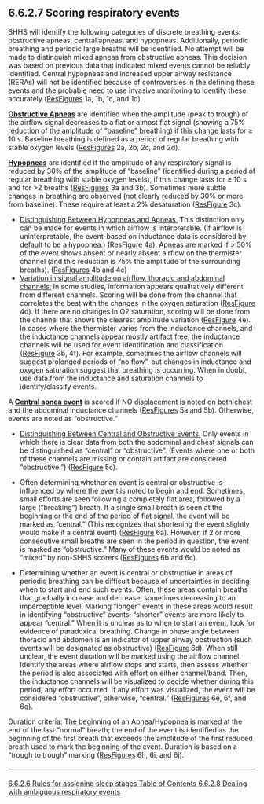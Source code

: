 ## 6.6.2.7 Scoring respiratory events

SHHS will identify the following categories of discrete breathing events: obstructive apneas, central apneas, and hypopneas. Additionally, periodic breathing and periodic large breaths will be identified. No attempt will be made to distinguish mixed apneas from obstructive apneas. This decision was based on previous data that indicated mixed events cannot be reliably identified.  Central hypopneas and increased upper airway resistance (RERAs) will not be identified because of controversies in the defining these events and the probable need to use invasive monitoring to identify these accurately  ([ResFigures](:pages_path:/mop/6-AA-mop-list-of-illustrations.md) 1a, 1b, 1c, and 1d).

**<u>Obstructive Apneas</u>** are identified when the amplitude (peak to trough) of the airflow signal decreases to a flat or almost flat signal (showing a 75% reduction of the amplitude of “baseline” breathing) if this change lasts for ≥ 10 s. Baseline breathing is defined as a period of regular breathing with stable oxygen levels  ([ResFigures](:pages_path:/mop/6-AA-mop-list-of-illustrations.md) 2a, 2b, 2c, and 2d).

**<u>Hypopneas</u>** are identified if the amplitude of any respiratory signal is reduced by 30% of the amplitude of “baseline” (identified during a period of regular breathing with stable oxygen levels), if this change lasts for ≥ 10 s and for >2 breaths  ([ResFigures](:pages_path:/mop/6-AA-mop-list-of-illustrations.md) 3a and 3b).   Sometimes more subtle changes in breathing are observed (not clearly reduced by 30% or more from baseline).  These require at least a 2% desaturation  ([ResFigure](:pages_path:/mop/6-AA-mop-list-of-illustrations.md) 3c).

- <u>Distinguishing Between Hypopneas and Apneas.</u> This distinction only can be made for events in which airflow is interpretable. (If airflow is uninterpretable, the event-based on inductance data is considered by default to be a hypopnea.)  ([ResFigure](:pages_path:/mop/6-AA-mop-list-of-illustrations.md) 4a).   Apneas are marked if > 50% of the event shows absent or nearly absent airflow on the thermister channel (and this reduction is 75% the amplitude of the surrounding breaths). ([ResFigures](:pages_path:/mop/6-AA-mop-list-of-illustrations.md) 4b and 4c)
- <u>Variation in signal amplitude on airflow, thoracic and abdominal channels:</u> In some studies, information appears qualitatively different from different channels. Scoring will be done from the channel that correlates the best with the changes in the oxygen saturation  ([ResFigure](:pages_path:/mop/6-AA-mop-list-of-illustrations.md) 4d).  If there are no changes in O2 saturation, scoring will be done from the channel that shows the clearest amplitude variation  ([ResFigure](:pages_path:/mop/6-AA-mop-list-of-illustrations.md) 4e).  In cases where the thermister varies from the inductance channels, and the inductance channels appear mostly artifact free, the inductance channels will be used for event identification and classification  ([ResFigure](:pages_path:/mop/6-AA-mop-list-of-illustrations.md) 3b, 4f).  For example, sometimes the airflow channels will suggest prolonged periods of  “no flow”, but changes in inductance and oxygen saturation suggest that breathing is occurring.  When in doubt, use data from the inductance and saturation channels to identify/classify events.

A **<u>Central apnea event</u>** is scored if NO displacement is noted on both chest and the abdominal inductance channels  ([ResFigures](:pages_path:/mop/6-AA-mop-list-of-illustrations.md) 5a and 5b).  Otherwise, events are noted as “obstructive.”

- <u>Distinguishing Between Central and Obstructive Events.</u> Only events in which there is clear data from both the abdominal and chest signals can be distinguished as “central” or “obstructive”. (Events where one or both of these channels are missing or contain artifact are considered “obstructive.”)  ([ResFigure](:pages_path:/mop/6-AA-mop-list-of-illustrations.md) 5c).

- Often determining whether an event is central or obstructive is influenced by where the event is noted to begin and end. Sometimes, small efforts are seen following a completely flat area, followed by a large (”breaking”) breath. If a single small breath is seen at the beginning or the end of the period of flat signal, the event will be marked as “central.” (This recognizes that shortening the event slightly would make it a central event)  ([ResFigure](:pages_path:/mop/6-AA-mop-list-of-illustrations.md) 6a).   However, if 2 or more consecutive small breaths are seen in the period in question, the event is marked as “obstructive.”  Many of these events would be noted as “mixed” by non-SHHS scorers  ([ResFigures](:pages_path:/mop/6-AA-mop-list-of-illustrations.md) 6b and 6c).

- Determining whether an event is central or obstructive in areas of periodic breathing can be difficult because of uncertainties in deciding when to start and end such events. Often, these areas contain breaths that gradually increase and decrease, sometimes decreasing to an imperceptible level. Marking “longer” events in these areas would result in identifying “obstructive” events; “shorter” events are more likely to appear “central.” When it is unclear as to when to start an event, look for evidence of paradoxical breathing.  Change in phase angle between thoracic and abdomen is an indicator of upper airway obstruction (such events will be designated as obstructive)  ([ResFigure](:pages_path:/mop/6-AA-mop-list-of-illustrations.md) 6d).  When still unclear, the event duration will be marked using the airflow channel. Identify the areas where airflow stops and starts, then assess whether the period is also associated with effort on either channel/band.   Then, the inductance channels will be visualized to decide whether during this period, any effort occurred. If any effort was visualized, the event will be considered “obstructive”, otherwise, “central.”  ([ResFigures](:pages_path:/mop/6-AA-mop-list-of-illustrations.md) 6e, 6f, and 6g).

<u>Duration criteria:</u> The beginning of an Apnea/Hypopnea is marked at the end of the last “normal” breath; the end of the event is identified as the beginning of the first breath that exceeds the amplitude of the first reduced breath used to mark the beginning of the event. Duration is based on a “trough to trough” marking  ([ResFigures](:pages_path:/mop/6-AA-mop-list-of-illustrations.md) 6h, 6i, and 6j).


<hr class="soften" style="margin-top: 20px;margin-bottom: 20px;"/>

<div class="center">
<div class="btn-group">
  <a href=":pages_path:/mop/6-626-mop-rules-for-assigning-sleep-stages.md" class="btn btn-default">
    <span class="glyphicon glyphicon-chevron-left"></span>
    6.6.2.6 Rules for assigning sleep stages
  </a>

  <a href=":pages_path:/mop/6-00-mop-toc.md" class="btn btn-default">
    <span class="glyphicon glyphicon-chevron-up"></span>
    Table of Contents
  </a>

  <a href=":pages_path:/mop/6-628-mop-dealing-with-ambiguous-respiratory-events.md" class="btn btn-success">
    6.6.2.8 Dealing with ambiguous respiratory events
    <span class="glyphicon glyphicon-chevron-right"></span>
  </a>
</div>
</div>
